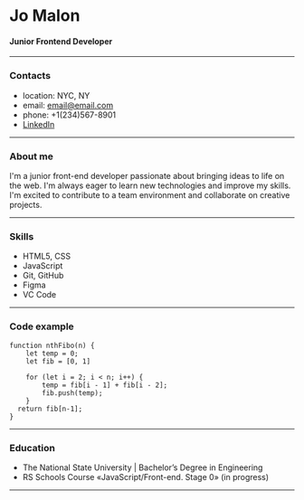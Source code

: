 # **Jo Malon**
#### Junior Frontend Developer
---
### Contacts
- location: NYC, NY
- email: email@email.com
- phone: +1(234)567-8901
- [LinkedIn](https://www.linkedin.com)
---
### About me

I'm a junior front-end developer passionate about bringing ideas to life on the web. I'm always eager to learn new technologies and improve my skills. I'm excited to contribute to a team environment and collaborate on creative projects.

---
### Skills
- HTML5, CSS
- JavaScript
- Git, GitHub
- Figma
- VC Code
---
### Code example
```
function nthFibo(n) {
    let temp = 0;
    let fib = [0, 1]

    for (let i = 2; i < n; i++) {
        temp = fib[i - 1] + fib[i - 2];
        fib.push(temp);
    }
  return fib[n-1];
}
```
---
### Education
- The National State University | Bachelor’s Degree in Engineering
- RS Schools Course «JavaScript/Front-end. Stage 0» (in progress)
---



